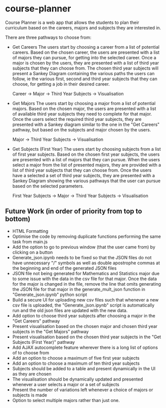 # course-planner

Course Planner is a web app that allows the students to plan their curriculum based on the careers, majors and subjects they are interested in.

There are three pathways to choose from:
* Get Careers
    The users start by choosing a career from a list of potential careers. Based on the chosen career, the users are presented with a list of majors they can pursue, for getting into the selected career. Once a major is chosen by the users, they are presented with a list of third year subjects that they can choose from. The chosen third year subjects will present a Sankey Diagram containing the various paths the users can follow, ie the various first, second and third year subjects that they can choose, for getting a job in their desired career.
    
    Career -> Major -> Third Year Subjects -> Visualisation
    
* Get Majors
    The users start by choosing a major from a list of potential majors. Based on the chosen major, the users are presented with a list of available third year subjects they need to complete for that major. Once the users select the required third year subjects, they are presented with a Sankey diagram similar to the one in the "Get Careers" pathway, but based on the subjects and major chosen by the users.
    
    Major -> Third Year Subjects -> Visualisation
    
* Get Subjects (First Year)
    The users start by choosing subjects from a list of first year subjects. Based on the chosen first year subjects, the users are presented with a list of majors that they can pursue. When the users select a major from the list of presented majors, they are provided with a list of third year subjects that they can choose from. Once the users have a selected a set of third year subjects, they are presented with a Sankey Diagram showing the various pathways that the user can pursue based on the selected parameters.
    
    First Year Subjects -> Major -> Third Year Subjects -> Visualisation
    

## Future Work (in order of priority from top to bottom)

* HTML Formatting
* Optimise the code by removing duplicate functions performing the same task from main.js
* Add the option to go to previous window (that the user came from) by clicking on a button
* Generate_json.ipynb needs to be fixed so that the JSON files do not have unnecessary "/" symbols as well as double apostrophe commas at the beginning and end of the generated JSON files
* JSON file not being generated for Mathematics and Statistics major due to some issue with the data in the csv file for that major. Once the data for the major is changed in the file, remove the line that omits generating the JSON file for that major in the generate_mult_json function in "Generate_json.ipynb" python script
* Build a secure UI for uploading new csv files such that whenever a new csv file is uploaded, the "Generate_json.ipynb" script is automatically run and the old json files are updated with the new data.
* Add option to choose third year subjects after choosing a major in the "Get Careers" pathway
* Present visualisation based on the chosen major and chosen third year subjects in the "Get Majors" pathway
* Present visualisation based on the chosen third year subjects in the "Get Subjects (First Year)" pathway
* Add AJAX autocomplete feature wherever there is a long list of options of to choose from
* Add an option to choose a maximum of five first year subjects
* Add an option to choose a maximum of ten third year subjects
* Subjects should be added to a table and present dynamically in the UI as they are chosen
* The visualisation should be dynamically updated and presented whenever a user selects a major or a set of subjects
* Present the number of variations left whenever a choice of majors or subjects is made
* Option to select multiple majors rather than just one.